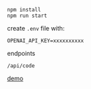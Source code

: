 ```
npm install
npm run start
```

create `.env` file with:

```
OPENAI_API_KEY=xxxxxxxxxx
```

endpoints

```
/api/code
```

[demo](https://youtu.be/4R69VRUvz1g)
